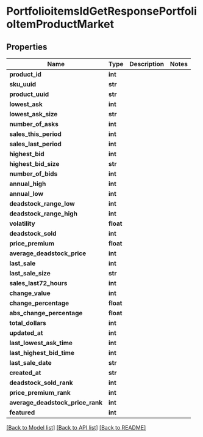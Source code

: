 # PortfolioitemsIdGetResponsePortfolioItemProductMarket

## Properties
Name | Type | Description | Notes
------------ | ------------- | ------------- | -------------
**product_id** | **int** |  | 
**sku_uuid** | **str** |  | 
**product_uuid** | **str** |  | 
**lowest_ask** | **int** |  | 
**lowest_ask_size** | **str** |  | 
**number_of_asks** | **int** |  | 
**sales_this_period** | **int** |  | 
**sales_last_period** | **int** |  | 
**highest_bid** | **int** |  | 
**highest_bid_size** | **str** |  | 
**number_of_bids** | **int** |  | 
**annual_high** | **int** |  | 
**annual_low** | **int** |  | 
**deadstock_range_low** | **int** |  | 
**deadstock_range_high** | **int** |  | 
**volatility** | **float** |  | 
**deadstock_sold** | **int** |  | 
**price_premium** | **float** |  | 
**average_deadstock_price** | **int** |  | 
**last_sale** | **int** |  | 
**last_sale_size** | **str** |  | 
**sales_last72_hours** | **int** |  | 
**change_value** | **int** |  | 
**change_percentage** | **float** |  | 
**abs_change_percentage** | **float** |  | 
**total_dollars** | **int** |  | 
**updated_at** | **int** |  | 
**last_lowest_ask_time** | **int** |  | 
**last_highest_bid_time** | **int** |  | 
**last_sale_date** | **str** |  | 
**created_at** | **str** |  | 
**deadstock_sold_rank** | **int** |  | 
**price_premium_rank** | **int** |  | 
**average_deadstock_price_rank** | **int** |  | 
**featured** | **int** |  | 

[[Back to Model list]](../README.md#documentation-for-models) [[Back to API list]](../README.md#documentation-for-api-endpoints) [[Back to README]](../README.md)


